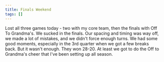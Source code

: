 ```yaml
---
title: Finals Weekend
tags: []
---
```


Lost all three games today - two with my core team, then the finals with Off To Grandma's. We sucked in the finals. Our spacing and timing was way off, we made a lot of mistakes, and we didn't force enough turns. We had some good moments, especially in the 3rd quarter when we got a few breaks back. But it wasn't enough. They won 28-20. At least we got to do the Off to Grandma's cheer that I've been setting up all season.
